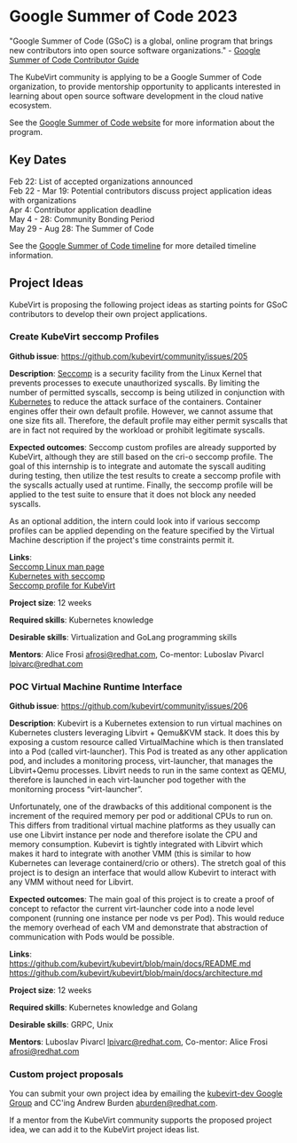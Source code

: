 # Google Summer of Code 2023

"Google Summer of Code (GSoC) is a global, online program that brings new contributors into open source software organizations." - [Google Summer of Code Contributor Guide](https://google.github.io/gsocguides/student/)

The KubeVirt community is applying to be a Google Summer of Code organization, to provide mentorship opportunity to applicants interested in learning about open source software development in the cloud native ecosystem. 

See the [Google Summer of Code website](https://summerofcode.withgoogle.com/) for more information about the program.

## Key Dates

Feb 22: List of accepted organizations announced <br />
Feb 22 - Mar 19: Potential contributors discuss project application ideas with organizations <br />
Apr 4: Contributor application deadline <br />
May 4 - 28: Community Bonding Period <br />
May 29 - Aug 28: The Summer of Code

See the [Google Summer of Code timeline](https://developers.google.com/open-source/gsoc/timeline) for more detailed timeline information.

## Project Ideas

KubeVirt is proposing the following project ideas as starting points for GSoC contributors to develop their own project applications.

### Create KubeVirt seccomp Profiles
**Github issue**: https://github.com/kubevirt/community/issues/205

**Description**: [Seccomp](https://man7.org/linux/man-pages/man2/seccomp.2.html) is a security facility from the Linux Kernel that prevents processes to execute unauthorized syscalls.  By limiting the number of permitted syscalls, seccomp is being utilized in conjunction with [Kubernetes](https://kubernetes.io/docs/tutorials/security/seccomp/) to reduce the attack surface of the containers.
Container engines offer their own default profile. However, we cannot assume that one size fits all. Therefore, the default profile may either permit syscalls that are in fact not required by the workload or prohibit legitimate syscalls.

**Expected outcomes**: Seccomp custom profiles are already supported by KubeVirt, although they are still based on the cri-o seccomp profile. The goal of this internship is to integrate and automate the syscall auditing during testing, then utilize the test results to create a seccomp profile with the syscalls actually used at runtime. Finally, the seccomp profile will be applied to the test suite to ensure that it does not block any needed syscalls.

As an optional addition, the intern could look into if various seccomp profiles can be applied depending on the feature specified by the Virtual Machine description if the project's time constraints permit it.

**Links**: <br />
[Seccomp Linux man page](https://man7.org/linux/man-pages/man2/seccomp.2.html) <br />
[Kubernetes with seccomp](https://kubernetes.io/docs/tutorials/security/seccomp/) <br />
[Seccomp profile for KubeVirt](https://github.com/kubevirt/kubevirt/pull/8917)

**Project size**: 12 weeks

**Required skills**: Kubernetes knowledge

**Desirable skills**: Virtualization and GoLang programming skills

**Mentors**: Alice Frosi <afrosi@redhat.com>, Co-mentor: Luboslav Pivarcl <lpivarc@redhat.com>


### POC Virtual Machine Runtime Interface
**Github issue**: https://github.com/kubevirt/community/issues/206

**Description**: Kubevirt is a Kubernetes extension to run virtual machines on Kubernetes clusters leveraging Libvirt + Qemu&KVM stack. It does this by exposing a custom resource called VirtualMachine which is then translated into a Pod (called virt-launcher). This Pod is treated as any other application pod, and includes a monitoring process, virt-launcher, that manages the Libvirt+Qemu processes.
Libvirt needs to run in the same context as QEMU, therefore is launched in each virt-launcher pod together with the monitorning process “virt-launcher”. 

Unfortunately, one of the drawbacks of this additional component is the increment of the required memory per pod or additional CPUs to run on. This differs from traditional virtual machine platforms as they usually can use one Libvirt instance per node and therefore isolate the CPU and memory consumption. Kubevirt is tightly integrated with Libvirt which makes it hard to integrate with another VMM (this is similar to how Kubernetes can leverage containerd/crio or others). The stretch goal of this project is to design an interface that would allow Kubevirt to interact with any VMM without need for Libvirt.

**Expected outcomes**: The main goal of this project is to create a proof of concept to refactor the current virt-launcher code into a node level component (running one instance per node vs per Pod). This would reduce the memory overhead of each VM and demonstrate that abstraction of communication with Pods would be possible.

**Links**: <br />
https://github.com/kubevirt/kubevirt/blob/main/docs/README.md <br />
https://github.com/kubevirt/kubevirt/blob/main/docs/architecture.md

**Project size**: 12 weeks

**Required skills**: Kubernetes knowledge and Golang

**Desirable skills**: GRPC, Unix 

**Mentors**: Luboslav Pivarcl <lpivarc@redhat.com>, Co-mentor:  Alice Frosi <afrosi@redhat.com>

### Custom project proposals

You can submit your own project idea by emailing the [kubevirt-dev Google Group](https://groups.google.com/forum/#!forum/kubevirt-dev) and CC'ing Andrew Burden <aburden@redhat.com>.

If a mentor from the KubeVirt community supports the proposed project idea, we can add it to the KubeVirt project ideas list.


